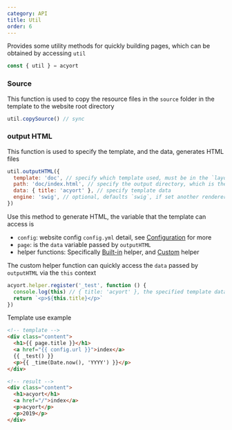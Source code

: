 ```yaml
---
category: API
title: Util
order: 6
---
```


Provides some utility methods for quickly building pages, which can be obtained by accessing `util`

```js
const { util } = acyort
```

### Source

This function is used to copy the resource files in the `source` folder in the template to the website root directory

```js
util.copySource() // sync
```

### output HTML

This function is used to specify the template, and the data, generates HTML files

```js
util.outputHTML({
  template: 'doc', // specify which template used, must be in the `layout` directory of `template`
  path: 'doc/index.html', // specify the output directory, which is the base directory of website
  data: { title: 'acyort' }, // specify template data
  engine: 'swig', // optional, defaults `swig`, if set another renderer, should register it firstly
})
```

Use this method to generate HTML, the variable that the template can access is

- `config`: website config `config.yml` detail, see [Configuration](/docs/configuration/) for more
- `page`: is the `data` variable passed by `outputHTML`
- helper functions: Specifically [Built-in](/docs/helper/) helper, and [Custom](/api/helper/) helper

The custom helper function can quickly access the `data` passed by `outputHTML` via the `this` context

```js
acyort.helper.register('_test', function () {
  console.log(this) // { title: 'acyort' }, the specified template data `data`
  return `<p>${this.title}</p>`
})
```

Template use example

```html
<!-- template -->
<div class="content">
  <h1>{{ page.title }}</h1>
  <a href="{{ config.url }}">index</a>
  {{ _test() }}
  <p>{{ _time(Date.now(), 'YYYY') }}</p>
</div>

<!-- result -->
<div class="content">
  <h1>acyort</h1>
  <a href="/">index</a>
  <p>acyort</p>
  <p>2019</p>
</div>
```
